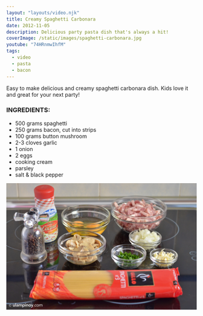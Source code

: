 ```yaml
---
layout: "layouts/video.njk"
title: Creamy Spaghetti Carbonara
date: 2012-11-05
description: Delicious party pasta dish that's always a hit!
coverImage: /static/images/spaghetti-carbonara.jpg
youtube: "74HRnmwIhfM"
tags:
  - video
  - pasta
  - bacon
---
```


Easy to make delicious and creamy spaghetti carbonara dish. Kids love it and great for your next party!

### INGREDIENTS:
* 500 grams spaghetti
* 250 grams bacon, cut into strips
* 100 grams button mushroom
* 2-3 cloves garlic
* 1 onion
* 2 eggs
* cooking cream
* parsley
* salt & black pepper

![Ingredients for making non-Italian carbonara](/static/images/spaghetti-carbonara-ingredients.jpg)
